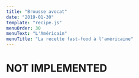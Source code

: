 ```yaml
---
title: "Brousse avocat"
date: "2019-01-30"
template: "recipe.js"
menuOrder: 30
menuText: "L'Américain"
menuTitle: "La recette fast-food à l'américaine"
---
```

# NOT IMPLEMENTED
